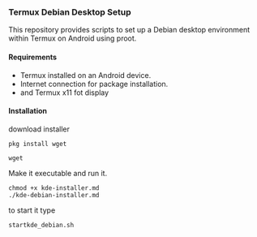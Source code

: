 ### Termux Debian Desktop Setup

This repository provides scripts to set up a Debian desktop environment within Termux on Android using proot.

#### Requirements

- Termux installed on an Android device.
- Internet connection for package installation.
- and Termux x11 fot display 


#### Installation

download installer
```
pkg install wget
```
```
wget 
```

Make it executable and run it.

```
chmod +x kde-installer.md
./kde-debian-installer.md
```
to start it type 
```
startkde_debian.sh
```
